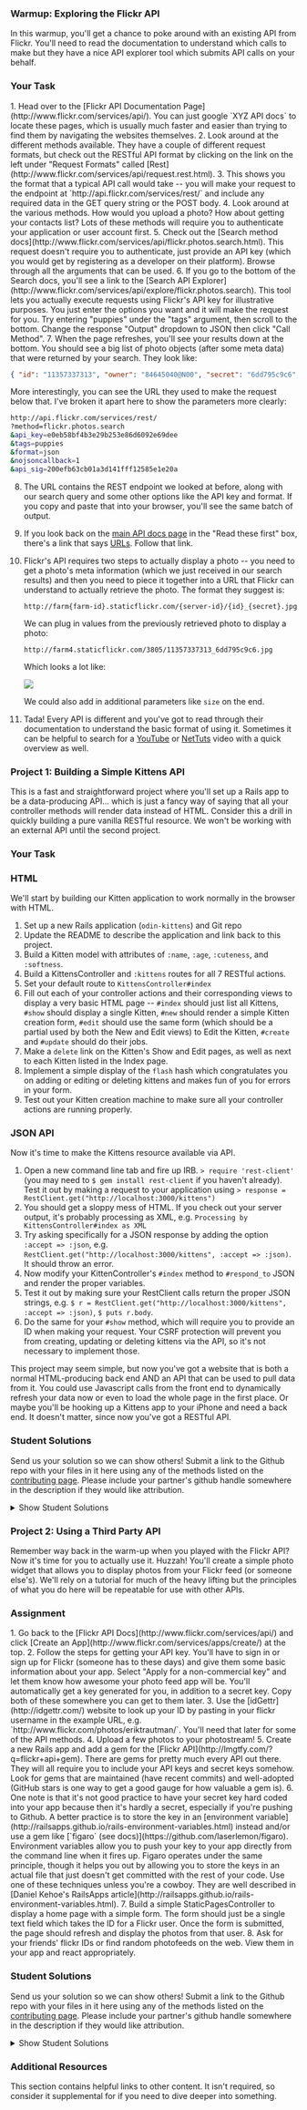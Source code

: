 ### Warmup: Exploring the Flickr API

In this warmup, you'll get a chance to poke around with an existing API from Flickr.  You'll need to read the documentation to understand which calls to make but they have a nice API explorer tool which submits API calls on your behalf.

### Your Task

<div class="lesson-content__panel" markdown="1">
1. Head over to the [Flickr API Documentation Page](http://www.flickr.com/services/api/).  You can just google `XYZ API docs` to locate these pages, which is usually much faster and easier than trying to find them by navigating the websites themselves.
2. Look around at the different methods available.  They have a couple of different request formats, but check out the RESTful API format by clicking on the link on the left under "Request Formats" called [Rest](http://www.flickr.com/services/api/request.rest.html).
3. This shows you the format that a typical API call would take -- you will make your request to the endpoint at `http://api.flickr.com/services/rest/` and include any required data in the GET query string or the POST body.
4. Look around at the various methods.  How would you upload a photo?  How about getting your contacts list?  Lots of these methods will require you to authenticate your application or user account first.
5. Check out the [Search method docs](http://www.flickr.com/services/api/flickr.photos.search.html).  This request doesn't require you to authenticate, just provide an API key (which you would get by registering as a developer on their platform).  Browse through all the arguments that can be used.
6. If you go to the bottom of the Search docs, you'll see a link to the [Search API Explorer](http://www.flickr.com/services/api/explore/flickr.photos.search).  This tool lets you actually execute requests using Flickr's API key for illustrative purposes.  You just enter the options you want and it will make the request for you.  Try entering "puppies" under the "tags" argument, then scroll to the bottom.  Change the response "Output" dropdown to JSON then click "Call Method".
7. When the page refreshes, you'll see your results down at the bottom.  You should see a big list of photo objects (after some meta data) that were returned by your search.  They look like:

   ~~~json
   { "id": "11357337313", "owner": "84645040@N00", "secret": "6dd795c9c6", "server": "3805", "farm": 4, "title": "Gavin-Feb2013-0127", "ispublic": 1, "isfriend": 0, "isfamily": 0 },
   ~~~

   More interestingly, you can see the URL they used to make the request below that.  I've broken it apart here to show the parameters more clearly:

   ~~~bash
   http://api.flickr.com/services/rest/
   ?method=flickr.photos.search
   &api_key=e0eb58bf4b3e29b253e86d6092e69dee
   &tags=puppies
   &format=json
   &nojsoncallback=1
   &api_sig=200efb63cb01a3d141fff12585e1e20a
   ~~~

8. The URL contains the REST endpoint we looked at before, along with our search query and some other options like the API key and format.  If you copy and paste that into your browser, you'll see the same batch of output.
9. If you look back on the [main API docs page](http://www.flickr.com/services/api/) in the "Read these first" box, there's a link that says [URLs](http://www.flickr.com/services/api/misc.urls.html).  Follow that link.
10. Flickr's API requires two steps to actually display a photo -- you need to get a photo's meta information (which we just received in our search results) and then you need to piece it together into a URL that Flickr can understand to actually retrieve the photo.  The format they suggest is:

    `http://farm{farm-id}.staticflickr.com/{server-id}/{id}_{secret}.jpg`

    We can plug in values from the previously retrieved photo to display a photo:

    `http://farm4.staticflickr.com/3805/11357337313_6dd795c9c6.jpg`

    Which looks a lot like:

    <img src="http://farm4.staticflickr.com/3805/11357337313_6dd795c9c6.jpg">

    We could also add in additional parameters like `size` on the end.

11. Tada! Every API is different and you've got to read through their documentation to understand the basic format of using it.  Sometimes it can be helpful to search for a [YouTube](http://www.youtube.com) or [NetTuts](http://code.tutsplus.com) video with a quick overview as well.

</div>

### Project 1: Building a Simple Kittens API

This is a fast and straightforward project where you'll set up a Rails app to be a data-producing API... which is just a fancy way of saying that all your controller methods will render data instead of HTML.  Consider this a drill in quickly building a pure vanilla RESTful resource.  We won't be working with an external API until the second project.

### Your Task

<div class="lesson-content__panel" markdown="1">

### HTML

We'll start by building our Kitten application to work normally in the browser with HTML.

1. Set up a new Rails application (`odin-kittens`) and Git repo
2. Update the README to describe the application and link back to this project.
3. Build a Kitten model with attributes of `:name`, `:age`, `:cuteness`, and `:softness`.
4. Build a KittensController and `:kittens` routes for all 7 RESTful actions.
3. Set your default route to `KittensController#index`
5. Fill out each of your controller actions and their corresponding views to display a very basic HTML page -- `#index` should just list all Kittens, `#show` should display a single Kitten, `#new` should render a simple Kitten creation form, `#edit` should use the same form (which should be a partial used by both the New and Edit views) to Edit the Kitten, `#create` and `#update` should do their jobs.
6. Make a `delete` link on the Kitten's Show and Edit pages, as well as next to each Kitten listed in the Index page.
7. Implement a simple display of the `flash` hash which congratulates you on adding or editing or deleting kittens and makes fun of you for errors in your form.
8. Test out your Kitten creation machine to make sure all your controller actions are running properly.

### JSON API

Now it's time to make the Kittens resource available via API.

1. Open a new command line tab and fire up IRB.  `> require 'rest-client'` (you may need to `$ gem install rest-client` if you haven't already).  Test it out by making a request to your application using `> response = RestClient.get("http://localhost:3000/kittens")`
2. You should get a sloppy mess of HTML.  If you check out your server output, it's probably processing as XML, e.g. `Processing by KittensController#index as XML`
3. Try asking specifically for a JSON response by adding the option `:accept => :json`, e.g. `RestClient.get("http://localhost:3000/kittens", :accept => :json)`.  It should throw an error.
4. Now modify your KittenController's `#index` method to `#respond_to` JSON and render the proper variables.
5. Test it out by making sure your RestClient calls return the proper JSON strings, e.g. `$ r = RestClient.get("http://localhost:3000/kittens", :accept => :json)`, `$ puts r.body`.
6. Do the same for your `#show` method, which will require you to provide an ID when making your request.  Your CSRF protection will prevent you from creating, updating or deleting kittens via the API, so it's not necessary to implement those.

This project may seem simple, but now you've got a website that is both a normal HTML-producing back end AND an API that can be used to pull data from it.  You could use Javascript calls from the front end to dynamically refresh your data now or even to load the whole page in the first place.  Or maybe you'll be hooking up a Kittens app to your iPhone and need a back end.  It doesn't matter, since now you've got a RESTful API.

</div>

### Student Solutions
Send us your solution so we can show others! Submit a link to the Github repo with your files in it here using any of the methods listed on the [contributing page](http://github.com/TheOdinProject/curriculum/blob/master/contributing.md).  Please include your partner's github handle somewhere in the description if they would like attribution.

<details markdown="block">
  <summary> Show Student Solutions </summary>

* Add your solution below this line!
* [Christian's Solution](https://github.com/rueeazy/odin_kittens)
* [leetie's Solution](https://github.com/leetie/api-project)
* [Olugbade Olalekan's Solution](https://github.com/gbadesimple/project-odin-kittens)
* [Lucas Bide's Solution](https://github.com/Lucas-Bide/odin-kittens)
* [Run After's Solution](https://github.com/run-after/odin-kittens)
* [Jose Salvador's Solution](https://github.com/Jsalvadorpp/odin-kittens)
* [Ovsjah Schweinefresser's Solution](https://github.com/Ovsjah/odin_kittens) - [View in Browser](https://ovsjazz-odin-kittens.herokuapp.com/)
* [robomonk's Solution](https://github.com/robo-monk/odin-kittens)
* [fossegrim's Solution](https://github.com/olav35/odin-kittens)
* [CodingCop's Solution](https://github.com/cleve703/odin-kittens)
* [Ian's Solution](https://github.com/IanMKesler/odin-kittens)
* [Braxton Lemmon's Solution](https://github.com/braxtonlemmon/odin-kittens)
* [Helmi's Solution](https://github.com/helmihidzir/odin-kittens)
* [Kevin Vuong's Solution](https://github.com/fffear/odin-kittens)
* [Learnsometing's Solution](https://github.com/learnsometing/rails-odin-apis_users)
* [Simon Tharby's Solution](https://github.com/jinjagit/kittens-api)
* [Jason McKee's Solution](https://github.com/jttmckee/odin-kittens)
* [Chibuzor's Solution](https://github.com/uzorjchibuzor/odin-kitten)
* [Javier Machin's Solution](https://github.com/Javier-Machin/odin-lizards)
* [nmac's Solution](https://github.com/nmacawile/odin-kittens)
* [brxck's Solution](https://github.com/brxck/kittens-api)
* [Jmooree30's Solution](https://github.com/jmooree30/odin-kittens.git)
* [theghall's Solutions](https://github.com/theghall/odin-kittens.git)
* [Clayton Sweeten's Solution](https://github.com/cjsweeten101/odin-kittens)
* [Jonathan Yiv's Solution](https://github.com/JonathanYiv/odin-kittens)
* [mindovermiles262's Solution](https://github.com/mindovermiles262/odin-kittens)
* [holdercp's Solution](https://github.com/holdercp/odin-kittens)
* [Joshua Wootonn's Solution](https://github.com/jose56wonton/kittens)
* [jfonz412's Solution](https://github.com/jfonz412/odin-kittens)
* [Austin's Solution ](https://github.com/CouchofTomato/odin-kittens)
* [Rhys B.'s Solution ](https://github.com/105ron/odin_kittens)
* [sirramongabriel's Solution](https://github.com/sirramongabriel/odin-kittens)
* [jamie's Solution](https://github.com/Jberczel/odin-projects/tree/master/odin-kittens)
* [Donald's Solution](https://github.com/donaldali/odin-rails/tree/master/odin-kittens)
* [Adrian Badarau's Solution](https://github.com/adrianbadarau/Kittens-API)
* [Marina Sergeyeva's Solution](https://github.com/imousterian/OdinProject/tree/master/Project3_Kittens/kittens)
* [Kate McFaul's Solution](https://github.com/craftykate/odin-project/tree/master/Chapter_04-Advanced_Rails/kittens-api)
* [Vidul's Solution](https://github.com/viparthasarathy/odin-kittens)
* [Jason Matthews' Solution](https://github.com/fo0man/odin-kittens)
* [Dominik Stodolny's Solution](https://github.com/dstodolny/odin-kittens)
* [Kevin Mulhern's Solution](https://github.com/KevinMulhern/odin-kittens)
* [AtActionParks's Solution](https://github.com/AtActionPark/odin_kittens)
* [Hutton Brandon's Solution](https://github.com/Hutbytheton/odin-kittens)
* [Jeremy Mauzy's Solution](https://github.com/apositivejam/the_odin_project/tree/master/odin-kittens)
* [dchen71's Solution](https://github.com/dchen71/odin-kittens)
* [Matias Pan's Solution](https://github.com/kriox26/odin-kittens)
* [Tomislav Mikulin's Solution](https://github.com/MrKindle85/odin-kittens)
* [Florian Mainguy's Solution](https://github.com/florianmainguy/theodinproject/tree/master/rails/odin-kittens)
* [lynchd2's Solution](https://github.com/lynchd2/TOP-ruby-on-rails/tree/master/odin-photo-feeder)
* [Radi Totev's Solution](https://github.com/raditotev/odin-kittens)
* [Luke Walker's Solution](https://github.com/ubershibs/rails_course/tree/master/odin-kittens)
* [srashidi's Solution](https://github.com/srashidi/APIs/tree/master/odin-kittens)
* [Scott Bobbitt's Solution](https://github.com/sco-bo/kitten_api)
* [James Brooks's Solution](https://github.com/jhbrooks/kittens-api)
* [Miguel Herrera's Solution](https://github.com/migueloherrera/odin-kittens)
* [Sander Schepens's Solution](https://github.com/schepens83/theodinproject.com/tree/master/rails/project11--odin-kittens/odin-kittens)
* [Top's Solution](https://github.com/TopOneOfTopOne/kittens-api) - [View in Browser](https://teseter.herokuapp.com/)
* [Matt Velez's Solution](https://github.com/Timecrash/rails-projects/tree/master/odin-kittens)
* [Fabricio Carrara's Solution](https://github.com/fcarrara/odin-kittens)
* [David Chapman's Solution](https://github.com/davidchappy/odin_training_projects/tree/master/odin-kittens-api)
* [Mayowa Pitan's Solution](https://github.com/andela-mpitan/odin-kittens)
* [Shala Qweghen's Solution](https://github.com/ShalaQweghen/odin-kittens)
* [Frank V's Solution](https://github.com/fv42wid/kittens)
* [Amrr Bakry's Solution (with API versioning)](https://github.com/Amrrbakry/rails_the_odin_project/tree/master/odin_kittens) - [View in Browser](https://still-woodland-31813.herokuapp.com/)
* [Dylan's Solution with comprehensive controller testing](https://github.com/resputin/the_odin_project/tree/master/Rails/odin-kittens)
* [DV's Solution](https://github.com/dvislearning/odin-kittens)
* [Sophia Wu's Solution](https://github.com/SophiaLWu/kittens-api)
* [Daniel Aguilar's Solution](https://github.com/danaguilar/odin-kittens)
* [Francisco Carlos's Solution](https://github.com/fcarlosdev/the_odin_project/tree/master/odin-kittens)
* [Punnadittr's Solution](https://github.com/punnadittr/odin-kittens)
* [JZaitz's Solution](https://github.com/JZaitz/Kittens-API)
* [Uy Bình's Solution](https://github.com/uybinh/odin-kittens) - [View in Browser](https://odin-kitten-summer-hot.herokuapp.com/api/kittens/)
* [Areeba's Solution](https://github.com/AREEBAISHTIAQ/odin-kittens)
* [Agon's Solution](https://github.com/AgonIdrizi/kitten)
* [Malaika's Solution](https://github.com/malaikaMI/odin-kittens)
* [bchalman's Solution](https://github.com/bchalman/odin-kittens)
* [Brendaneus' Solution](https://theodinprojects.live/courses/ruby-on-rails/projects/kittens-api)
* [vanny96's Solution](https://github.com/vanny96/odin-kittens)
* [JamCry's Solution](https://github.com/jamcry/odin-kittens-api)
* [Jamesredux's Solution](https://github.com/Jamesredux/odin-kittens)
* [Rey van den Berg's Solution](https://github.com/Rey810/odin-kittens-api)
* [Timework's Solution](https://github.com/Timework/odin-kittens)
* [Sanyogita's Solution](https://github.com/SanyogitaPandit/ruby_on_rails/tree/master/odin-kittens)
* [Bendee's Solution](https://github.com/bendee48/rails-kittens)
* [Christian Paez's Solution](https://github.com/christian1894/odin-kittens)
</details>

### Project 2: Using a Third Party API

Remember way back in the warm-up when you played with the Flickr API?  Now it's time for you to actually use it.  Huzzah!  You'll create a simple photo widget that allows you to display photos from your Flickr feed (or someone else's).  We'll rely on a tutorial for much of the heavy lifting but the principles of what you do here will be repeatable for use with other APIs.

### Assignment

<div class="lesson-content__panel" markdown="1">
1. Go back to the [Flickr API Docs](http://www.flickr.com/services/api/) and click [Create an App](http://www.flickr.com/services/apps/create/) at the top.
2. Follow the steps for getting your API key.  You'll have to sign in or sign up for Flickr (someone has to these days) and give them some basic information about your app.  Select "Apply for a non-commercial key" and let them know how awesome your photo feed app will be.  You'll automatically get a key generated for you, in addition to a secret key.  Copy both of these somewhere you can get to them later.
3. Use the [idGettr](http://idgettr.com/) website to look up your ID by pasting in your flickr username in the example URL, e.g. `http://www.flickr.com/photos/eriktrautman/`.  You'll need that later for some of the API methods.
4. Upload a few photos to your photostream!
5. Create a new Rails app and add a gem for the [Flickr API](http://lmgtfy.com/?q=flickr+api+gem). There are gems for pretty much every API out there. They will all require you to include your API keys and secret keys somehow. Look for gems that are maintained (have recent commits) and well-adopted (GitHub stars is one way to get a good gauge for how valuable a gem is).
6. One note is that it's not good practice to have your secret key hard coded into your app because then it's hardly a secret, especially if you're pushing to Github.  A better practice is to store the key in an [environment variable](http://railsapps.github.io/rails-environment-variables.html) instead and/or use a gem like [`figaro` (see docs)](https://github.com/laserlemon/figaro).  Environment variables allow you to push your key to your app directly from the command line when it fires up.  Figaro operates under the same principle, though it helps you out by allowing you to store the keys in an actual file that just doesn't get committed with the rest of your code.  Use one of these techniques unless you're a cowboy.  They are well described in [Daniel Kehoe's RailsApps article](http://railsapps.github.io/rails-environment-variables.html).
7. Build a simple StaticPagesController to display a home page with a simple form.  The form should just be a single text field which takes the ID for a Flickr user.  Once the form is submitted, the page should refresh and display the photos from that user.
8. Ask for your friends' flickr IDs or find random photofeeds on the web.  View them in your app and react appropriately.
</div>

### Student Solutions
Send us your solution so we can show others! Submit a link to the Github repo with your files in it here using any of the methods listed on the [contributing page](http://github.com/TheOdinProject/curriculum/blob/master/contributing.md).  Please include your partner's github handle somewhere in the description if they would like attribution.

<details markdown="block">
  <summary> Show Student Solutions </summary>

* Add your solution below this line!
* [Christian's Solution](https://github.com/rueeazy/odin_flickr)
* [leetie's Solution](https://github.com/leetie/flickr-api-2)
* [Olugbade Olalekan's Solution](https://github.com/gbadesimple/project_photo_stream_api)
* [Lucas Bide's Solution](https://github.com/Lucas-Bide/odin-flickr-api)
* [Run After's Solution](https://github.com/run-after/flickr-api)
* [BShowen's Solution](https://github.com/BShowen/flickr_search_api) - [Live](https://flick-r.herokuapp.com/)
* [Duarte's Solution](https://github.com/Duartemartins/odin-flickr)
* [Ovsjah Schweinefresser's Solution](https://github.com/Ovsjah/flickr_api) - [View in Browser](https://ovsjazz-flickr-api.herokuapp.com/)
* [robomonk's Solution](https://github.com/robo-monk/odin-timefreeze) - [View in browser](https://shielded-shore-35008.herokuapp.com/)
* [fossegrim's Solution](https://github.com/olav35/odin-flickr)
* [CodingCop's Solution](https://github.com/cleve703/flickr-learning)
* [Ian's Solution](https://github.com/IanMKesler/flickr-widget)
* [Helmi's Solution](https://github.com/helmihidzir/odin_flickr)
* [Kevin Vuong's Solution](https://github.com/fffear/odin_flickr)
* [Learnsometing's Solution](https://github.com/learnsometing/Rails-flickr_api)
* [Simon Tharby's Solution](https://github.com/jinjagit/flickr-api) - [View in browser](https://findr-simontharby.herokuapp.com/)
* [Jason McKee's Solution](https://github.com/jttmckee/odin-flickr.git) - [View in browser](https://immense-bayou-47624.herokuapp.com/)
* [Max Garber's Solution](https://github.com/bubblebooy/odin-flickr)
* [Javier Machin's Solution](https://github.com/Javier-Machin/Flickr-API)
* [szib's Solution](https://github.com/szib/odin-flickr) - [View in browser](https://intense-escarpment-22977.herokuapp.com/)
* [nmac's Solution](https://github.com/nmacawile/flickr-browsr) - [Heroku](https://ancient-coast-53530.herokuapp.com/?user=flickr)
* [brxck's Solution](https://github.com/brxck/flickr-viewer) - [View in browser](https://protected-sea-14480.herokuapp.com/)
* [Jmooree30's Solution](https://github.com/jmooree30/odin-api.git) - [View in browser](https://lit-bastion-68220.herokuapp.com/)
* [theghall's Solution](https://github.com/theghall/odin-flickr.git)
* [Clayton Sweeten's Solution](https://github.com/cjsweeten101/odin-flickr)
* [Jonathan Yiv's Solution](https://github.com/JonathanYiv/flickr-api)
* [mindovermiles262's Solution](https://github.com/mindovermiles262/flickr-api) - [View in browser](https://flickr-api-ad.herokuapp.com/)
* [leosoaivan's Solution](https://github.com/leosoaivan/TOP_ror_flickr) - [View in browser](https://still-spire-50621.herokuapp.com/)
* [Joshua Wootonn's Solution](https://github.com/jose56wonton/flickr_api_test)
* [holdercp's Solution](https://github.com/holdercp/flickr-feed) - [View in browser](https://stark-brook-63398.herokuapp.com/)
* [Austin's Solution](https://github.com/CouchofTomato/odin_flikr)
* [Rhys B.'s Solution ](https://github.com/105ron/flickrphotos) - [View in browser](https://calm-coast-27204.herokuapp.com)
* [Donald's Solution](https://github.com/donaldali/odin-rails/tree/master/odin-flickr)
* [Adrian Badarau's Solution](https://github.com/adrianbadarau/rails-flickr-api-test-app)
* [Jack's Solution](https://github.com/jnguyen85/flickr_search)
* [Dominik Stodolny's Solution](https://github.com/dstodolny/odin-flickr)
* [Alex's Solution](https://github.com/alexgh123/odin-api-practice) - [View in browser](https://radiant-bastion-6163.herokuapp.com)
* [Kevin Mulhern's Solution](https://github.com/KevinMulhern/odin-flickr-api-app)
* [AtActionPark's Solution - With fix for ssl error on windows](https://github.com/AtActionPark/odin_flickr_api_app)
* [Jeremy Mauzy's Solution](https://github.com/apositivejam/the_odin_project/tree/master/flickr_api)
* [Tomislav Mikulin's Solution](https://github.com/MrKindle85/odin-flickr-api)
* [Luke Walker's Solution](https://github.com/ubershibs/rails_course/tree/master/flickr-sidebar)
* [srashidi's Solution](https://github.com/srashidi/APIs/tree/master/flickr-sidebar)
* [Scott Bobbitt's Solution](https://github.com/sco-bo/flickr_widget) - [View in Browser](https://secure-refuge-22481.herokuapp.com/)
* [James Brooks's Solution](https://github.com/jhbrooks/flickr-get) - [View in browser](https://still-tor-87008.herokuapp.com/)
* [Miguel Herrera's Solution](https://github.com/migueloherrera/odin-photos)
* [Sander Schepens's Solution](https://github.com/schepens83/theodinproject.com/tree/master/rails/project11--odin-kittens/flickr-viewer)
* [Top's Solution](https://github.com/TopOneOfTopOne/flickr-api) - [View in Browser](https://flickr-apii.herokuapp.com/)
* [Matt Velez's Solution](https://github.com/Timecrash/rails-projects/tree/master/flickr-sidebar)
* [David Chapman's Solution](https://github.com/davidchappy/odin_training_projects/tree/master/flickr-api)
* [Mayowa Pitan's Solution](https://github.com/andela-mpitan/odin-kittens) - [View in Browser](http://odin-kittens.herokuapp.com/)
* [Shala Qweghen's Solution](https://github.com/ShalaQweghen/flickr-photo-finder) - [View in Browser](https://shielded-retreat-38986.herokuapp.com)
* [Dylan's Solution](https://github.com/resputin/the_odin_project/tree/master/Rails/flickr_api)
* [DV's Solution](https://github.com/dvislearning/odin-flickr) - [View in Browser](http://serene-spire-20652.herokuapp.com)
* [Sophia Wu's Solution](https://github.com/SophiaLWu/flickr-app-api) - [View in Browser](https://radiant-ravine-62439.herokuapp.com/)
* [Daniel Aguilar's Solution](https://github.com/danaguilar/Flicker-fotos)
* [Francisco Carlos's Solution](https://github.com/fcarlosdev/the_odin_project/tree/master/odin-flickr-api)
* [Punnadittr's Solution](https://github.com/punnadittr/flickr-api-app) - [View in Browser](https://young-wildwood-74188.herokuapp.com/)
* [Areeba's Solution](https://github.com/AREEBAISHTIAQ/flickr-browser)
* [Agon's Solution](https://github.com/AgonIdrizi/Flickr_photos)
* [Malaika's Solution](https://github.com/malaikaMI/flickr-browser)
* [bchalman's Solution](https://github.com/bchalman/odin-flickr-api)
* [Brendaneus' Solution](https://theodinprojects.live/courses/ruby-on-rails/projects/flickr-api)
* [Jamesredux's Solution](https://github.com/Jamesredux/flickr_app) - [View in Browser](https://sleepy-castle-29757.herokuapp.com/)
* [Timework's Solution](https://github.com/Timework/odin-flickr)
* [Bendee's Solution](https://github.com/bendee48/rails-photo-feed)
* [Christian Paez's Solution](https://github.com/christian1894/odin-flickr)
</details>

### Additional Resources
This section contains helpful links to other content. It isn't required, so consider it supplemental for if you need to dive deeper into something.
